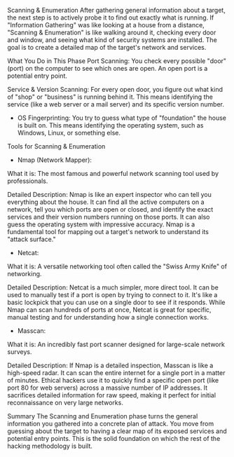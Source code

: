 Scanning & Enumeration
After gathering general information about a target, the next step is to actively probe it to find out exactly what is running. If "Information Gathering" was like looking at a house from a distance, "Scanning & Enumeration" is like walking around it, checking every door and window, and seeing what kind of security systems are installed. The goal is to create a detailed map of the target's network and services.

What You Do in This Phase
Port Scanning: You check every possible "door" (port) on the computer to see which ones are open. An open port is a potential entry point.

Service & Version Scanning: For every open door, you figure out what kind of "shop" or "business" is running behind it. This means identifying the service (like a web server or a mail server) and its specific version number.

- OS Fingerprinting: You try to guess what type of "foundation" the house is built on. This means identifying the operating system, such as Windows, Linux, or something else.

Tools for Scanning & Enumeration
- Nmap (Network Mapper):

What it is: The most famous and powerful network scanning tool used by professionals.

Detailed Description: Nmap is like an expert inspector who can tell you everything about the house. It can find all the active computers on a network, tell you which ports are open or closed, and identify the exact services and their version numbers running on those ports. It can also guess the operating system with impressive accuracy. Nmap is a fundamental tool for mapping out a target's network to understand its "attack surface."

- Netcat:

What it is: A versatile networking tool often called the "Swiss Army Knife" of networking.

Detailed Description: Netcat is a much simpler, more direct tool. It can be used to manually test if a port is open by trying to connect to it. It's like a basic lockpick that you can use on a single door to see if it responds. While Nmap can scan hundreds of ports at once, Netcat is great for specific, manual testing and for understanding how a single connection works.

- Masscan:

What it is: An incredibly fast port scanner designed for large-scale network surveys.

Detailed Description: If Nmap is a detailed inspection, Masscan is like a high-speed radar. It can scan the entire internet for a single port in a matter of minutes. Ethical hackers use it to quickly find a specific open port (like port 80 for web servers) across a massive number of IP addresses. It sacrifices detailed information for raw speed, making it perfect for initial reconnaissance on very large networks.

Summary
The Scanning and Enumeration phase turns the general information you gathered into a concrete plan of attack. You move from guessing about the target to having a clear map of its exposed services and potential entry points. This is the solid foundation on which the rest of the hacking methodology is built.
